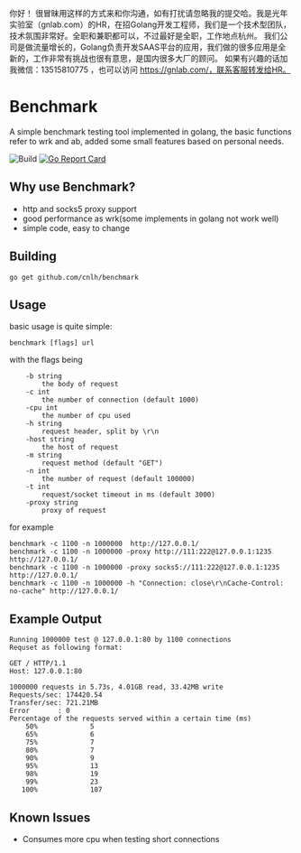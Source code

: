 你好！
很冒昧用这样的方式来和你沟通，如有打扰请忽略我的提交哈。我是光年实验室（gnlab.com）的HR，在招Golang开发工程师，我们是一个技术型团队，技术氛围非常好。全职和兼职都可以，不过最好是全职，工作地点杭州。
我们公司是做流量增长的，Golang负责开发SAAS平台的应用，我们做的很多应用是全新的，工作非常有挑战也很有意思，是国内很多大厂的顾问。
如果有兴趣的话加我微信：13515810775  ，也可以访问 https://gnlab.com/，联系客服转发给HR。
# Benchmark
A simple benchmark testing tool implemented in golang, the basic functions refer to wrk and ab, added some small features based on personal needs.

![Build](https://github.com/cnlh/benchmark/workflows/Build/badge.svg) [![Go Report Card](https://goreportcard.com/badge/github.com/cnlh/benchmark)](https://goreportcard.com/report/github.com/cnlh/benchmark)
## Why use Benchmark?
- http and socks5 proxy support
- good performance as wrk(some implements in golang not work well)
- simple code, easy to change
## Building

```shell script
go get github.com/cnlh/benchmark
```
## Usage

basic usage is quite simple:
```shell script
benchmark [flags] url
```

with the flags being
```shell script
    -b string
      	the body of request
    -c int
      	the number of connection (default 1000)
    -cpu int
      	the number of cpu used
    -h string
      	request header, split by \r\n
    -host string
      	the host of request
    -m string
      	request method (default "GET")
    -n int
      	the number of request (default 100000)
    -t int
      	request/socket timeout in ms (default 3000)
    -proxy string
    	proxy of request
```
for example
```shell script
benchmark -c 1100 -n 1000000  http://127.0.0.1/
benchmark -c 1100 -n 1000000 -proxy http://111:222@127.0.0.1:1235 http://127.0.0.1/
benchmark -c 1100 -n 1000000 -proxy socks5://111:222@127.0.0.1:1235 http://127.0.0.1/
benchmark -c 1100 -n 1000000 -h "Connection: close\r\nCache-Control: no-cache" http://127.0.0.1/
```

## Example Output
```shell script
Running 1000000 test @ 127.0.0.1:80 by 1100 connections
Requset as following format:

GET / HTTP/1.1
Host: 127.0.0.1:80

1000000 requests in 5.73s, 4.01GB read, 33.42MB write
Requests/sec: 174420.54
Transfer/sec: 721.21MB
Error       : 0
Percentage of the requests served within a certain time (ms)
    50%				5
    65%				6
    75%				7
    80%				7
    90%				9
    95%				13
    98%				19
    99%				23
   100%				107
```

## Known Issues
- Consumes more cpu when testing short connections
